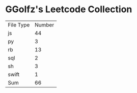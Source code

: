 # GGolfz's Leetcode Collection

<table><tr><td>File Type</td><td>Number</td></tr><tr><td>js</td><td>44</td></tr><tr><td>py</td><td>3</td></tr><tr><td>rb</td><td>13</td></tr><tr><td>sql</td><td>2</td></tr><tr><td>sh</td><td>3</td></tr><tr><td>swift</td><td>1</td></tr><tr><td>Sum</td><td>66</td></tr></table>